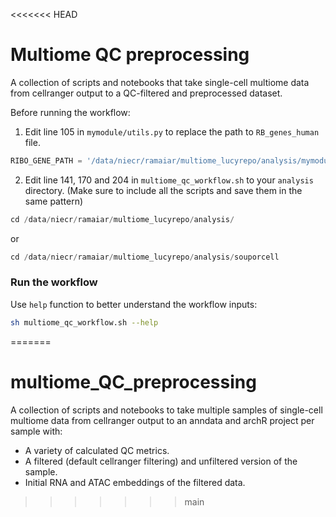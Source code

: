 <<<<<<< HEAD
# Multiome QC preprocessing
A collection of scripts and notebooks that take single-cell multiome data from cellranger output to a QC-filtered and preprocessed dataset.

Before running the workflow:

1. Edit line 105 in `mymodule/utils.py` to replace the path to `RB_genes_human` file.
```python
RIBO_GENE_PATH = '/data/niecr/ramaiar/multiome_lucyrepo/analysis/mymodule/RB_genes_human'
```
2. Edit line 141, 170 and 204 in `multiome_qc_workflow.sh` to your `analysis` directory. (Make sure to include all the scripts and save them in the same pattern)
```python
cd /data/niecr/ramaiar/multiome_lucyrepo/analysis/
```
or 
```python
cd /data/niecr/ramaiar/multiome_lucyrepo/analysis/souporcell
```

### Run the workflow
Use `help` function to better understand the workflow inputs:
```sh
sh multiome_qc_workflow.sh --help
```
=======
# multiome_QC_preprocessing
A collection of scripts and notebooks to take multiple samples of single-cell multiome data from cellranger output to an anndata and archR project per sample with:
- A variety of calculated QC metrics.
- A filtered (default cellranger filtering) and unfiltered version of the sample.
- Initial RNA and ATAC embeddings of the filtered data.
>>>>>>> main
